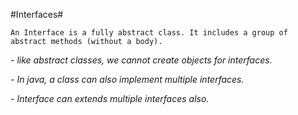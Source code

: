 #Interfaces#

`An Interface is a fully abstract class. It includes a group of abstract methods (without a body).`

*- like abstract classes, we cannot create objects for interfaces.*

*- In java, a class can also implement multiple interfaces.*

*- Interface can extends multiple interfaces also.*